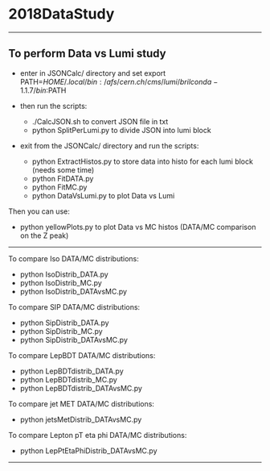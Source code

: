# 2018DataStudy

*******************************
 **To perform Data vs Lumi study**
---

-  enter in JSONCalc/ directory and set 
       export PATH=$HOME/.local/bin:/afs/cern.ch/cms/lumi/brilconda-1.1.7/bin:$PATH

-  then run the scripts:

   -   ./CalcJSON.sh                       to convert JSON file in txt
   -   python SplitPerLumi.py              to divide JSON into lumi block 

-  exit from the JSONCalc/ directory and run the scripts:

   -   python ExtractHistos.py             to store data into histo for each lumi block (needs some time)
   -   python FitDATA.py
   -   python FitMC.py
   -   python DataVsLumi.py                to plot Data vs Lumi


Then you can use:

-  python yellowPlots.py           to plot Data vs MC histos (DATA/MC comparison on the Z peak)


************************
To compare Iso DATA/MC distributions:

   -   python IsoDistrib_DATA.py 
   -   python IsoDistrib_MC.py
   -   python IsoDistrib_DATAvsMC.py 


To compare SIP DATA/MC distributions:
 
   -   python SipDistrib_DATA.py 
   -   python SipDistrib_MC.py 
   -   python SipDistrib_DATAvsMC.py


To compare LepBDT DATA/MC distributions:

   -   python LepBDTdistrib_DATA.py 
   -   python LepBDTdistrib_MC.py 
   -   python LepBDTdistrib_DATAvsMC.py 


To compare jet MET DATA/MC distributions:

   -   python jetsMetDistrib_DATAvsMC.py


To compare Lepton pT eta phi DATA/MC distributions:

   -   python LepPtEtaPhiDistrib_DATAvsMC.py

************************	
